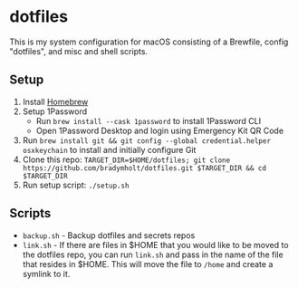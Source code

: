 # dotfiles

This is my system configuration for macOS consisting of a Brewfile, config "dotfiles", and misc and shell scripts.

## Setup

1. Install [Homebrew](https://docs.brew.sh/Installation)
1. Setup 1Password
    - Run `brew install --cask 1password` to install 1Password CLI
    - Open 1Password Desktop and login using Emergency Kit QR Code    
1. Run `brew install git && git config --global credential.helper osxkeychain` to install and initially configure Git
1. Clone this repo: `TARGET_DIR=$HOME/dotfiles; git clone https://github.com/bradymholt/dotfiles.git $TARGET_DIR && cd $TARGET_DIR`
1. Run setup script: `./setup.sh`
## Scripts

- `backup.sh` - Backup dotfiles and secrets repos
- `link.sh` -  If there are files in $HOME that you would like to be moved to the dotfiles repo, you can run `link.sh` and pass in the name of the file that resides in $HOME.  This will move the file to `/home` and create a symlink to it.


